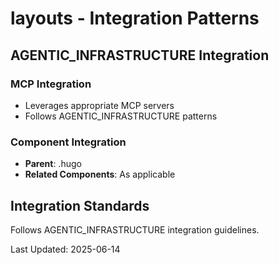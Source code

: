 # layouts - Integration Patterns

## AGENTIC_INFRASTRUCTURE Integration

### MCP Integration
- Leverages appropriate MCP servers
- Follows AGENTIC_INFRASTRUCTURE patterns

### Component Integration
- **Parent**: .hugo
- **Related Components**: As applicable

## Integration Standards

Follows AGENTIC_INFRASTRUCTURE integration guidelines.

Last Updated: 2025-06-14

